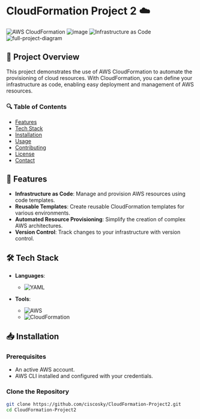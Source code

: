 # CloudFormation Project 2 ☁️


![AWS CloudFormation](https://img.shields.io/badge/AWS_CloudFormation-%E2%9C%94-blue.svg)
![image](https://github.com/user-attachments/assets/2e0c5841-8d27-45e8-9c62-1ceb4d572a72)
![Infrastructure as Code](https://img.shields.io/badge/Infrastructure_as_Code-%E2%9C%94-orange.svg)
![full-project-diagram](https://github.com/user-attachments/assets/986a9a93-3feb-4b8f-b029-1ab6a74726ba)

## 🚀 Project Overview

This project demonstrates the use of AWS CloudFormation to automate the provisioning of cloud resources. With CloudFormation, you can define your infrastructure as code, enabling easy deployment and management of AWS resources.

### 🔍 Table of Contents
- [Features](#features)
- [Tech Stack](#tech-stack)
- [Installation](#installation)
- [Usage](#usage)
- [Contributing](#contributing)
- [License](#license)
- [Contact](#contact)

## 🌟 Features

- **Infrastructure as Code**: Manage and provision AWS resources using code templates.
- **Reusable Templates**: Create reusable CloudFormation templates for various environments.
- **Automated Resource Provisioning**: Simplify the creation of complex AWS architectures.
- **Version Control**: Track changes to your infrastructure with version control.

## 🛠️ Tech Stack

- **Languages**: 
  - ![YAML](https://img.shields.io/badge/YAML-%E2%9C%94-orange.svg) 

- **Tools**: 
  - ![AWS](https://img.shields.io/badge/AWS-%E2%9C%94-yellow.svg) 
  - ![CloudFormation](https://img.shields.io/badge/CloudFormation-%E2%9C%94-blue.svg) 

## 📥 Installation

### Prerequisites

- An active AWS account.
- AWS CLI installed and configured with your credentials.

### Clone the Repository

```bash
git clone https://github.com/ciscosky/CloudFormation-Project2.git
cd CloudFormation-Project2

